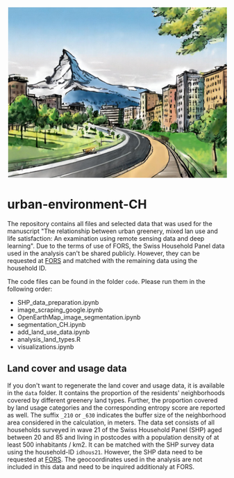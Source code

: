 <img src="https://github.com/sebastianbahr/urban-environment-CH/blob/main/images/Firefly_city_CH.jpg" alt="Title image 1" class="center" style="margin: 0px 0px 0px 0px; padding: 2px 2px 2px 2px;" />


# urban-environment-CH
The repository contains all files and selected data that was used for the manuscript "The relationship between urban greenery, mixed lan use and life satisfaction: An examination using remote sensing data and deep learning". Due to the terms of use of FORS, the Swiss Household Panel data used in the analysis can't be shared publicly. However, they can be requested at [FORS](https://forscenter.ch/projects/swiss-household-panel/data/) and matched with the remaining data using the household ID.

The code files can be found in the folder ```code```. Please run them in the following order:
* SHP_data_preparation.ipynb
* image_scraping_google.ipynb
* OpenEarthMap_image_segmentation.ipynb
* segmentation_CH.ipynb
* add_land_use_data.ipynb
* analysis_land_types.R
* visualizations.ipynb


## Land cover and usage data
If you don't want to regenerate the land cover and usage data, it is available in the ```data``` folder. It contains the proportion of the residents' neighborhoods covered by different greenery land types. Further, the proportion covered by land usage categories and the corresponding entropy score are reported as well. The suffix ```_210``` or ```_630``` indicates the buffer size of the neighborhood area considered in the calculation, in meters. The data set consists of all households surveyed in wave 21 of the Swiss Household Panel (SHP) aged between 20 and 85 and living in postcodes with a population density of at least 500 inhabitants / km2. It can be matched with the SHP survey data using the household-ID ```idhous21```. However, the SHP data need to be requested at [FORS](https://forscenter.ch/projects/swiss-household-panel/data/). The geocoordinates used in the analysis are not included in this data and need to be inquired additionaly at FORS.

